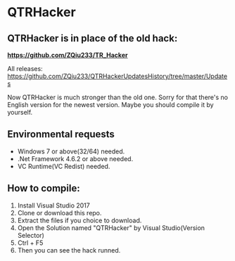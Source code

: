 # QTRHacker
## QTRHacker is in place of the old hack: 
**https://github.com/ZQiu233/TR_Hacker**

All releases: https://github.com/ZQiu233/QTRHackerUpdatesHistory/tree/master/Updates

Now QTRHacker is much stronger than the old one.
Sorry for that there's no English version for the newest version.
Maybe you should compile it by yourself.

## Environmental requests
* Windows 7 or above(32/64) needed.
* .Net Framework 4.6.2 or above needed.
* VC Runtime(VC Redist) needed.

## How to compile:
1. Install Visual Studio 2017
2. Clone or download this repo.
3. Extract the files if you choice to download.
4. Open the Solution named "QTRHacker" by Visual Studio(Version Selector)
5. Ctrl + F5
6. Then you can see the hack runned.


